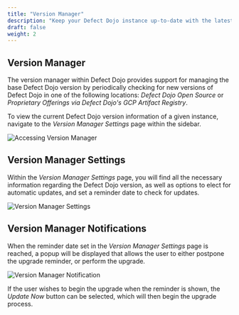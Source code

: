 ```yaml
---
title: "Version Manager"
description: "Keep your Defect Dojo instance up-to-date with the latest release."
draft: false
weight: 2
---
```


## Version Manager

The version manager within Defect Dojo provides support for managing the base Defect Dojo version by periodically checking for new versions of Defect Dojo in one of the following locations: _Defect Dojo Open Source_ or _Proprietary Offerings via Defect Dojo's GCP Artifact Registry_.

To view the current Defect Dojo version information of a given instance, navigate to the _Version Manager Settings_ page within the sidebar.

![Accessing Version Manager](../../images/nav-vm.png)

## Version Manager Settings

Within the _Version Manager Settings_ page, you will find all the necessary information regarding the Defect Dojo version, as well as options to elect for automatic updates, and set a reminder date to check for updates.

![Version Manager Settings](../../images/vm-settings.png)

## Version Manager Notifications

When the reminder date set in the _Version Manager Settings_ page is reached, a popup will be displayed that allows the user to either postpone the upgrade reminder, or perform the upgrade. 

![Version Manager Notification](../../images/vm-popup.png)

If the user wishes to begin the upgrade when the reminder is shown, the _Update Now_ button can be selected, which will then begin the upgrade process.